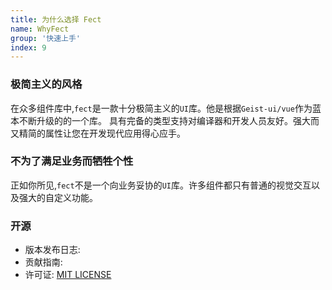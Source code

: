```yaml
---
title: 为什么选择 Fect
name: WhyFect
group: '快速上手'
index: 9
---
```


<fe-spacer :y="1" />

### 极简主义的风格

在众多组件库中,`fect`是一款十分极简主义的`UI`库。他是根据`Geist-ui/vue`作为蓝本不断升级的的一个库。
具有完备的类型支持对编译器和开发人员友好。强大而又精简的属性让您在开发现代应用得心应手。

### 不为了满足业务而牺牲个性

正如你所见,`fect`不是一个向业务妥协的`UI`库。许多组件都只有普通的视觉交互以及强大的自定义功能。

### 开源

- 版本发布日志:
- 贡献指南:
- 许可证: [MIT LICENSE](https://github.com/fect-org/fect/blob/master/LICENSE)
